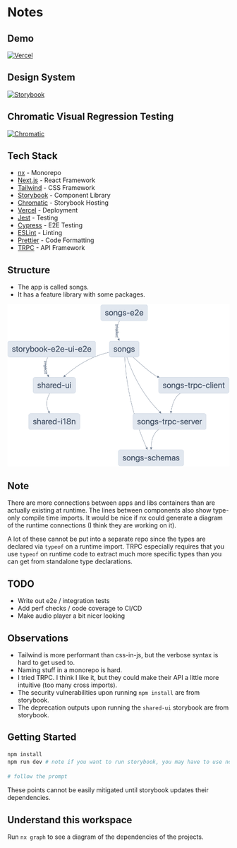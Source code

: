 # Notes

## Demo

[![Vercel](https://img.shields.io/badge/vercel-%23000000.svg?style=for-the-badge&logo=vercel&logoColor=white)](https://notes-plum.vercel.app/)

## Design System

[![Storybook](https://img.shields.io/badge/-Storybook-FF4785?style=for-the-badge&logo=storybook&logoColor=white)](https://fluttering-can.surge.sh)

## Chromatic Visual Regression Testing

[![Chromatic](https://img.shields.io/badge/-Chromatic-aaa?style=for-the-badge&logo=chromatic&logoColor=white)](https://www.chromatic.com/setup?appId=6397af73df24145383361bcb)

## Tech Stack

- [nx](https://nx.dev) - Monorepo
- [Next.js](https://nextjs.org) - React Framework
- [Tailwind](https://tailwindcss.com) - CSS Framework
- [Storybook](https://storybook.js.org) - Component Library
- [Chromatic](https://www.chromatic.com) - Storybook Hosting
- [Vercel](https://vercel.com) - Deployment
- [Jest](https://jestjs.io) - Testing
- [Cypress](https://www.cypress.io) - E2E Testing
- [ESLint](https://eslint.org) - Linting
- [Prettier](https://prettier.io) - Code Formatting
- [TRPC](https://trpc.io) - API Framework

## Structure

- The app is called songs.
- It has a feature library with some packages.

[![graph](./graph_ungrouped.png)](./graph_ungrouped.png)

## Note

There are more connections between apps and libs containers than are actually existing at runtime. The lines between components also show type-only compile time imports. It would be nice if nx could generate a diagram of the runtime connections (I think they are working on it).

A lot of these cannot be put into a separate repo since the types are declared via `typeof` on a runtime import. TRPC especially requires that you use `typeof` on runtime code to extract much more specific types than you can get from standalone type declarations.

## TODO

- Write out e2e / integration tests
- Add perf checks / code coverage to CI/CD
- Make audio player a bit nicer looking

## Observations

- Tailwind is more performant than css-in-js, but the verbose syntax is hard to get used to.
- Naming stuff in a monorepo is hard.
- I tried TRPC. I think I like it, but they could make their API a little more intuitive (too many cross imports).
- The security vulnerabilities upon running `npm install` are from storybook.
- The deprecation outputs upon running the `shared-ui` storybook are from storybook.

## Getting Started

```sh
npm install
npm run dev # note if you want to run storybook, you may have to use node 16 instead of 18

# follow the prompt
```

These points cannot be easily mitigated until storybook updates their dependencies.

## Understand this workspace

Run `nx graph` to see a diagram of the dependencies of the projects.
